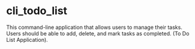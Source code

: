 # cli_todo_list

This command-line application that allows users to manage their tasks. Users should be able to add, delete, and mark tasks as completed. (To Do List Application). 